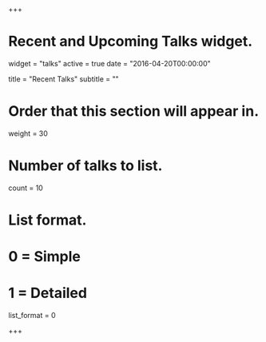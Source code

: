 +++
# Recent and Upcoming Talks widget.
widget = "talks"
active = true
date = "2016-04-20T00:00:00"

title = "Recent Talks"
subtitle = ""

# Order that this section will appear in.
weight = 30

# Number of talks to list.
count = 10

# List format.
#   0 = Simple
#   1 = Detailed
list_format = 0

+++

